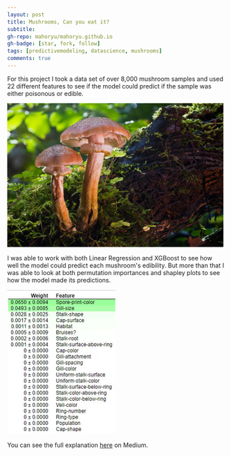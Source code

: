 ```yaml
---
layout: post
title: Mushrooms, Can you eat it?
subtitle: 
gh-repo: mahoryu/mahoryu.github.io
gh-badge: [star, fork, follow]
tags: [predictivemodeling, datascience, mushrooms]
comments: true
---
```


For this project I took a data set of over 8,000 mushroom samples and used 22 different features to see if the model could predict if the sample was either poisonous or edible.

<img src="https://raw.githubusercontent.com/mahoryu/mahoryu.github.io/master/img/Wild%20Mushrooms.jpg" width="500">

I was able to work with both Linear Regression and XGBoost to see how well the model could predict each mushroom's edibility. But more than that I was able to look at both permutation importances and shapley plots to see how the model made its predictions.

<img src="https://raw.githubusercontent.com/mahoryu/mahoryu.github.io/master/img/Mushroom%20Permutation%20Importances.JPG">

You can see the full explanation [here]() on Medium.
